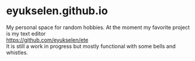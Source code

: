# eyukselen.github.io

My personal space for random hobbies. At the moment my favorite project is my text editor  
https://github.com/eyukselen/ete  
It is still a work in progress but mostly functional with some bells and whistles.  

